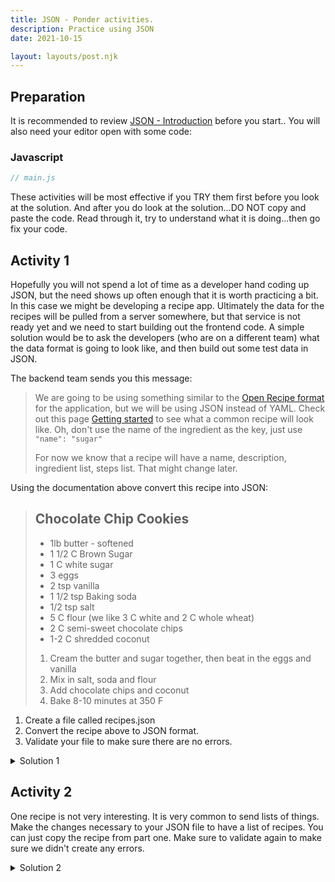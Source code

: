 ```yaml
---
title: JSON - Ponder activities.
description: Practice using JSON
date: 2021-10-15

layout: layouts/post.njk
---
```


## Preparation

It is recommended to review [JSON - Introduction](../prepare1) before you start.. You will also need your editor open with some code:

### Javascript

```javascript
// main.js


```

These activities will be most effective if you TRY them first before you look at the solution. And after you do look at the solution...DO NOT copy and paste the code. Read through it, try to understand what it is doing...then go fix your code.

## Activity 1

Hopefully you will not spend a lot of time as a developer hand coding up JSON, but the need shows up often enough that it is worth practicing a bit. In this case we might be developing a recipe app. Ultimately the data for the recipes will be pulled from a server somewhere, but that service is not ready yet and we need to start building out the frontend code. A simple solution would be to ask the developers (who are on a different team) what the data format is going to look like, and then build out some test data in JSON.

The backend team sends you this message:

>We are going to be using something similar to the [Open Recipe format]() for the application, but we will be using JSON instead of YAML. Check out this page [Getting started](https://open-recipe-format.readthedocs.io/en/latest/topics/tutorials/walkthrough.html) to see what a common recipe will look like. Oh, don't use the name of the ingredient as the key, just use `"name": "sugar"`
>
>For now we know that a recipe will have a name, description, ingredient list, steps list. That might change later.

Using the documentation above convert this recipe into JSON:

>## Chocolate Chip Cookies
>
> - 1lb butter - softened
> - 1 1/2 C Brown Sugar
> - 1  C white sugar
> - 3 eggs
> - 2 tsp vanilla
> - 1 1/2 tsp Baking soda
> - 1/2 tsp salt
> - 5 C flour (we like 3 C white and 2 C whole wheat)
> - 2 C semi-sweet chocolate chips
> - 1-2 C shredded coconut
>
> 1. Cream the butter and sugar together, then beat in the eggs and vanilla
> 2. Mix in salt, soda and flour
> 3. Add chocolate chips and coconut
> 4. Bake 8-10 minutes at 350 F


1. Create a file called recipes.json
2. Convert the recipe above to JSON format.
3. Validate your file to make sure there are no errors.

<details>
<summary>Solution 1</summary>

```json
{
    "recipe_name": "Chocolate Chip Cookies",
    "notes": "A classic cookie recipe",
    "ingredients": [
        {
            "name": "butter",
            "amounts": {
                "amount": "1",
                "unit": "lb"
            },
            "notes": "softened"
        },
        {
            "name": "brown sugar",
            "amounts": {
                "amount": "1 1/2",
                "unit": "cups"
            }
        },
        {
            "name": "white sugar",
            "amounts": {
                "amount": "1",
                "unit": "cup"
            }
        },
        {
            "name": "eggs",
            "amounts": {
                "amount": "3",
                "unit": "each"
            }
        },
        {
            "name": "vanilla",
            "amounts": {
                "amount": "2",
                "unit": "tsp"
            }
        },
        {
            "name": "baking soda",
            "amounts": {
                "amount": "1 1/2",
                "unit": "tsp"
            }
        },
        {
            "name": "salt",
            "amounts": {
                "amount": "1/2",
                "unit": "tsp"
            }
        },
        {
            "name": "flour",
            "amounts": {
                "amount": "5",
                "unit": "cups"
            },
            "notes": "we like 3 C white and 2 C whole wheat"
        },
        {
            "name": "semi-sweet chocolate chips",
            "amounts": {
                "amount": "2",
                "unit": "cups"
            }
        },
        {
            "name": "shredded coconut",
            "amounts": {
                "amount": "1-2",
                "unit": "cups"
            }
        }
    ],
    "steps": [
        "Cream the butter and sugar together, then beat in the eggs and vanilla",
        "Mix in salt, soda and flour",
        "Add chocolate chips and coconut",
        "Bake 8-10 minutes at 350 F"
    ]
}
```

</details>

## Activity 2

One recipe is not very interesting. It is very common to send lists of things. Make the changes necessary to your JSON file to have a list of recipes. You can just copy the recipe from part one. Make sure to validate again to make sure we didn't create any errors.


<details>
<summary>Solution 2</summary>

```json
[
  {
    "recipe_name": "Chocolate Chip Cookies",
    "notes": "A classic cookie recipe",
    "ingredients": [
        {
            "name": "butter",
            "amounts": {
                "amount": "1",
                "unit": "lb"
            },
            "notes": "softened"
        },
        {
            "name": "brown sugar",
            "amounts": {
                "amount": "1 1/2",
                "unit": "cups"
            }
        },
        {
            "name": "white sugar",
            "amounts": {
                "amount": "1",
                "unit": "cup"
            }
        },
        {
            "name": "eggs",
            "amounts": {
                "amount": "3",
                "unit": "each"
            }
        },
        {
            "name": "vanilla",
            "amounts": {
                "amount": "2",
                "unit": "tsp"
            }
        },
        {
            "name": "baking soda",
            "amounts": {
                "amount": "1 1/2",
                "unit": "tsp"
            }
        },
        {
            "name": "salt",
            "amounts": {
                "amount": "1/2",
                "unit": "tsp"
            }
        },
        {
            "name": "flour",
            "amounts": {
                "amount": "5",
                "unit": "cups"
            },
            "notes": "we like 3 C white and 2 C whole wheat"
        },
        {
            "name": "semi-sweet chocolate chips",
            "amounts": {
                "amount": "2",
                "unit": "cups"
            }
        },
        {
            "name": "shredded coconut",
            "amounts": {
                "amount": "1-2",
                "unit": "cups"
            }
        }
    ],
    "steps": [
        "Cream the butter and sugar together, then beat in the eggs and vanilla",
        "Mix in salt, soda and flour",
        "Add chocolate chips and coconut",
        "Bake 8-10 minutes at 350 F"
    ]
},
{
    "recipe_name": "Chocolate Chip Cookies",
    "notes": "A classic cookie recipe",
    "ingredients": [
        {
            "name": "butter",
            "amounts": {
                "amount": "1",
                "unit": "lb"
            },
            "notes": "softened"
        },
        {
            "name": "brown sugar",
            "amounts": {
                "amount": "1 1/2",
                "unit": "cups"
            }
        },
        {
            "name": "white sugar",
            "amounts": {
                "amount": "1",
                "unit": "cup"
            }
        },
        {
            "name": "eggs",
            "amounts": {
                "amount": "3",
                "unit": "each"
            }
        },
        {
            "name": "vanilla",
            "amounts": {
                "amount": "2",
                "unit": "tsp"
            }
        },
        {
            "name": "baking soda",
            "amounts": {
                "amount": "1 1/2",
                "unit": "tsp"
            }
        },
        {
            "name": "salt",
            "amounts": {
                "amount": "1/2",
                "unit": "tsp"
            }
        },
        {
            "name": "flour",
            "amounts": {
                "amount": "5",
                "unit": "cups"
            },
            "notes": "we like 3 C white and 2 C whole wheat"
        },
        {
            "name": "semi-sweet chocolate chips",
            "amounts": {
                "amount": "2",
                "unit": "cups"
            }
        },
        {
            "name": "shredded coconut",
            "amounts": {
                "amount": "1-2",
                "unit": "cups"
            }
        }
    ],
    "steps": [
        "Cream the butter and sugar together, then beat in the eggs and vanilla",
        "Mix in salt, soda and flour",
        "Add chocolate chips and coconut",
        "Bake 8-10 minutes at 350 F"
    ]
}
]
```

</details>

